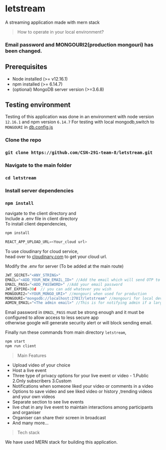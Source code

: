 # letstream
A streaming application made with mern stack

> How to operate in your local environment?

### Email password and MONGOURI2(production mongouri) has been changed.

## Prerequisites

* Node installed (>= v12.16.1)
* npm installed (>= 6.14.7)
* (optional) MongoDB server version (>=3.6.8)

## Testing environment

Testing of this application was done in an environment with node version `12.16.1` and npm version `6.14.7`
For testing with local mongodb,switch to `MONGOURI` in <a href="/utils/db.config.js">db.config.js</a>

### Clone the repo

### `git clone https://github.com/CSN-291-team-8/letstream.git`

### Navigate to the main folder

### `cd letstream` 

### Install server dependencies

### `npm install`

navigate to the client directory and <br/>
Include a .env file in client directory<br/>
To install client dependencies,

```bash
npm install
```

```javascript
REACT_APP_UPLOAD_URL=<Your_cloud url>
```
To use cloudinary for cloud service,<br/>
head over to [cloudinary.com](https://cloudinary.com) to get your cloud url.

Modify the .env for server (To be added at the main route)

```javascript
JWT_SECRET="<ANY_STRING>"
EMAIL="<ADD_YOUR_NEW_EMAIL_ID>" //Add the email which will send OTP to other email
EMAIL_PASS="<ADD_PASSWORD>" //Add your email password
JWT_EXPIRE=30d  // you can add whatever you wish
MONGOURI2="<YOUR_MONGO_URI>" //mongouri when used for production
MONGOURI="mongodb://localhost:27017/letstream" //mongouri for local development
ADMIN_EMAIL="<The admin email>" //This is for notifying admin if a large number of users are reporting a video
```
Email password in `EMAIL_PASS` must be strong enough and it must be configured to allow access to less secure app<br/>
otherwise google will generate security alert or will block sending email.

Finally run these commands from main directory `letstream`,

```bash
npm start
npm run client
```

> Main Features

* Upload video of your choice
* Host a live event
* Three type of privacy options for your live event or video - 1.Public 2.Only subscribers 3.Custom 
* Notifications when someone liked your video or comments in a video
* Options to save video and see liked video or history ,trending videos and your own videos
* Separate section to see live events
* live chat in any live event to maintain interactions among participants and organiser
* Organiser can share their screen in broadcast 
* And many more...

> Tech stack

We have used MERN stack for building this application.








